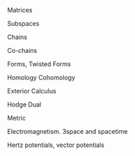 Matrices

Subspaces

Chains

Co-chains

Forms, Twisted Forms

Homology Cohomology

Exterior Calculus

Hodge Dual

Metric

Electromagnetism. 3space and spacetime

Hertz potentials, vector potentials
